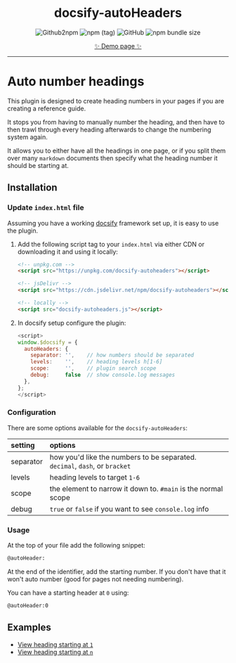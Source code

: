 <div style="text-align:center;">

# docsify-autoHeaders

![Github2npm](https://github.com/markbattistella/docsify-autoHeaders/workflows/gh2npm/badge.svg?event=registry_package) ![npm (tag)](https://img.shields.io/npm/v/docsify-autoheaders/latest) ![GitHub](https://img.shields.io/github/license/markbattistella/docsify-autoheaders) ![npm bundle size](https://img.shields.io/bundlephobia/minzip/docsify-autoheaders)

[:sparkles: Demo page :sparkles:](https://markbattistella.github.io/docsify-autoHeaders/)

</div>

---

# Auto number headings

This plugin is designed to create heading numbers in your pages if you are creating a reference guide.

It stops you from having to manually number the heading, and then have to then trawl through every heading afterwards to change the numbering system again.

It allows you to either have all the headings in one page, or if you split them over many `markdown` documents then specify what the heading number it should be starting at.

## Installation

### Update `index.html` file

Assuming you have a working [docsify](https://docsify.js.org/) framework set up, it is easy to use the plugin.

1. Add the following script tag to your `index.html` via either CDN or downloading it and using it locally:

    ```html
    <!-- unpkg.com -->
    <script src="https://unpkg.com/docsify-autoheaders"></script>

    <!-- jsDelivr -->
    <script src="https://cdn.jsdelivr.net/npm/docsify-autoheaders"></script>

    <!-- locally -->
    <script src="docsify-autoheaders.js"></script>
    ```

1. In docsify setup configure the plugin:

    ```js
    <script>
    window.$docsify = {
      autoHeaders: {
        separator: '',    // how numbers should be separated
        levels:    '',    // heading levels h[1-6]
        scope:     '',    // plugin search scope
        debug:     false  // show console.log messages
      },
    };
    </script>
    ```

### Configuration

There are some options available for the `docsify-autoHeaders`:

| setting   | options |
| :-------- | :------ |
| separator | how you'd like the numbers to be separated. `decimal`, `dash`, or `bracket`
| levels    | heading levels to target `1-6`
| scope     | the element to narrow it down to. `#main` is the normal scope
| debug     | `true` or `false` if you want to see `console.log` info

### Usage

At the top of your file add the following snippet:

```md
@autoHeader:
```

At the end of the identifier, add the starting number. If you don't have that it won't auto number (good for pages not needing numbering).

You can have a starting header at `0` using:

```md
@autoHeader:0
```

## Examples

- [View heading starting at `1`](/page1)
- [View heading starting at `n`](/pageN)
